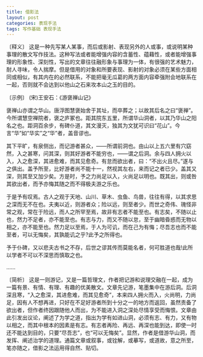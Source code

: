 ```yaml
---
title: 借影法
layout: post
categories: 表现手法
tags: 写作基础 表现手法
---
```


〔释义〕 这是一种先写某人某事，而后或影射、表现另外的人或事，或说明某种事理的散文写作技法。这种写法或者能增强内容的含蓄性、蕴藉性，或者能增强事理的形象性、深刻性，写出的文章往往融形象与事理为一体，有很强的艺术魅力，耐人寻味，令人揣摩。但是借用的对象和所要表现、影射的对象必须在某些方面相同或相似，有其内在的必然联系，不能把毫无瓜葛的两方面内容牵强附会地联系在一起，否则就不会达到以他山之石来攻本山之玉的目的。

〔示例〕 (宋)王安石：《游褒禅山记》

褒禅山亦谓之华山。唐浮图慧褒始舍于其址，而卒葬之；以故其后名之曰“褒禅”。今所谓慧空禅院者，褒之庐冢也。距其院东五里，所谓华山洞者，以其乃华山之阳名之也。距洞百余步，有碑仆道，其文漫灭，独其为文犹可识曰“花山”。今言“华”如“华实”之“华”者，盖音谬也。

其下平旷，有泉侧出，而记游者甚众，——所谓前洞也。由山以上五六里有穴窈然，入之甚寒，问其深，则其好游者不能穷也，——谓之后洞。余与四人拥火以入，入之愈深，其进愈难，而其见愈奇。有怠而欲出者，曰：“不出火且尽。”遂与之俱出。盖予所至，比好游者尚不能十一，然视其左右，来而记之者已少。盖其又深，则其至又加少矣。方是时，予之力尚足以入，火尚足以明也。既其出，则或咎其欲出者，而予亦悔其随之而不得极夫游之乐也。

于是予有叹焉。古人之观于天地、山川、草木、虫鱼、鸟兽，往往有得，以其求思之深而无不在也。夫夷以近，则游者众；险以远，则至者少。而世之奇伟、瑰怪非常之观，常在于险远，而人之所罕至焉，故非有志者不能至也。有志矣，不随以止也，然力不足者，亦不能至也。有志与力，而又不随以怠，至于幽暗昏惑而无物以相之，亦不能至也。然力足以至焉，于人为可讥，而在己为有悔；尽吾志也而不能至者，可以无悔矣，其孰能讥之乎?此予之所得也。

予于仆碑，又以悲夫古书之不存，后世之谬其传而莫能名者，何可胜道也哉!此所以学者不可以不深思而慎取之也。

……

〔简析〕 这是一则游记，又是一篇哲理文，作者把记游和说理交融在一起，成为一篇有景、有情、有理、有趣的优美散文。文章先记游，笔墨集中在游后洞。后洞深且寒，“入之愈深，其进愈难，而其见愈奇”，本来四人拥火而入，火尚明，力尚足，因有人不想再进，只好在不足好游者所到十分之一的地方而返回，虽然责备了欲出者，但作者终因跟随他人而出，为不能进入洞之深处尽情享受而悔恨。文章由此引发出议论，阐述了为学之道，指出为学有如进山洞，必须有志、有力，又有物以相之，而其中根本的因素是有志。有志者再险、再远、再深也能到达，即使一时还不能达到目的，只要“尽吾志”，也“可以无悔矣”。显然，作者是借游华山洞，而发挥、阐述治学的道理。通篇文章或叙事，或铨解，或摹写，或道故，意之所至，笔亦随之，借影之法运用得自然、贴切。 